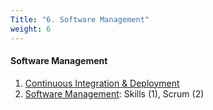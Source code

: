 ```yaml
---
Title: "6. Software Management"
weight: 6
---
```


#### Software Management

1. [Continuous Integration &amp; Deployment](/lifecycle/ci)
2. [Software Management](/lifecycle/management): Skills (1), Scrum (2)



